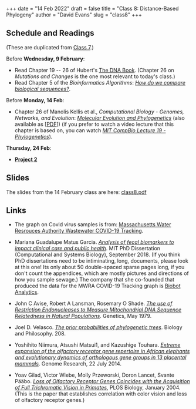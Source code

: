 +++
date = "14 Feb 2022"
draft = false
title = "Class 8: Distance-Based Phylogeny"
author = "David Evans"
slug = "class8"
+++

## Schedule and Readings

(These are duplicated from [Class 7](/class7).)

Before **Wednesday, 9 February**:
- Read Chapter 19 -- 26 of Hubert's [The DNA
  Book](https://berthub.eu/dna-book/toc-real/). (Chapter 26 on _Mutations and Changes_ is the one most relevant to today's class.)
- Read Chapter 5 of the _Bioinformatics
Algorithms_: [_How do we compare biological sequences?_](//www.bioinformaticsalgorithms.org/bioinformatics-chapter-5).

Before **Monday, 14 Feb**:
- Chapter 26 of  Manolis Kellis et al., _Computational Biology - Genomes, Networks, and Evolution_: [_Molecular Evolution and Phylogenetics_](https://bio.libretexts.org/Bookshelves/Computational_Biology/Book%3A_Computational_Biology_-_Genomes_Networks_and_Evolution_(Kellis_et_al.)/26%3A_Molecular_Evolution_and_Phylogenetics) (also available as [[PDF](/docs/kellis-ch26.pdf)]) (if you prefer to watch a video lecture that this chapter is based on, you can watch [_MIT CompBio Lecture 19 - Phylogenetics_](https://www.youtube.com/watch?v=_KduKR6IXcA)).

**Thursday, 24 Feb**:
- [**Project 2**](/project2)

## Slides

The slides from the 14 February class are here: [class8.pdf](https://www.dropbox.com/s/yf8iu3edh6avjrn/csbio-class8-inked.pdf?dl=0)

## Links

- The graph on Covid virus samples is from: [Massachusetts Water Resrouces Authority Wastewater COVID-19 Tracking](https://www.mwra.com/biobot/biobotdata.htm).

- Mariana Guadalupe Matus Garcia. [_Analysis of fecal biomarkers to impact clinical care and public health_](http://dspace.mit.edu/handle/1721.1/119603). MIT PhD Dissertation (Computational and Systems Biology), September 2018. (If you think PhD dissertations need to be intiminating, long, documents, please look at this one! Its only about 50 double-spaced sparse pages long, if you don't count the appendices, which are mostly pictures and directions of how you sample sewage.) The company that she co-founded that produced the data for the MWRA COVID-19 Tracking graph is [Biobot Analytics](https://www.biobot.io/). 

- John C Avise, Robert A Lansman, Rosemary O Shade. [_The use of Restriction Endonucleases to Measure Mitochondrial DNA Sequence Relatedness in Natural Populations_](/docs/avise1979.pdf). Genetics, May 1979.

- Joel D. Velasco. [_The prior probabilities of phylogenetic
  trees_](/docs/velasco2008.pdf). Biology and Philosophy. 208.

- Yoshihito Niimura, Atsushi Matsui1, and Kazushige Touhara. [_Extreme expansion of the olfactory receptor gene repertoire in African elephants and evolutionary dynamics of orthologous gene groups in 13 placental mammals_](https://genome.cshlp.org/content/24/9/1485.long). Genome Research, 22 July 2014.

- Yoav Gilad, Victor Wiebe, Molly Przeworski, Doron Lancet, Svante Pääbo. [_Loss of Olfactory Receptor Genes Coincides with the Acquisition of Full Trichromatic Vision in Primates_](https://journals.plos.org/plosbiology/article?id=10.1371/journal.pbio.0020005), PLOS Biology, January 2004. (This is the paper that establishes correlation with color vision and loss of olfactory receptor genes.)



